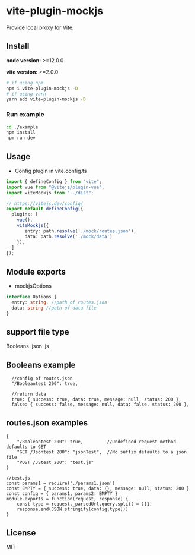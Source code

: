 # vite-plugin-mockjs

Provide local proxy for [Vite](https://vitejs.dev).

## Install

**node version:** >=12.0.0

**vite version:** >=2.0.0

```bash
# if using npm
npm i vite-plugin-mockjs -D
# if using yarn
yarn add vite-plugin-mockjs -D
```

### Run example

```bash
cd ./example
npm install
npm run dev
```

## Usage

- Config plugin in vite.config.ts

```ts
import { defineConfig } from "vite";
import vue from "@vitejs/plugin-vue";
import viteMockjs from "../dist";

// https://vitejs.dev/config/
export default defineConfig({
  plugins: [
    vue(),
    viteMockjs({
       entry: path.resolve('./mock/routes.json'),
       data: path.resolve('./mock/data')
    }),
  ]
});
```

## Module exports

- mockjsOptions

```ts
interface Options {
  entry: string, //path of routes.json 
  data: string //path of data file
}
```

## support file type
Booleans .json .js

## Booleans example
```
  //config of routes.json
  "/Booleantest 200": true,

  //return data
  true: { success: true, data: true, message: null, status: 200 },
  false: { success: false, message: null, data: false, status: 200 },
```


## routes.json examples

```
{
    "/Booleantest 200": true,         //Undefined request method defaults to GET
    "GET /Jsontest 200": "jsonTest",  //No suffix defaults to a json file
    "POST /JStest 200": "test.js"
}
```

```
//test.js
const params1 = require('./params1.json')
const EMPTY = { success: true, data: {}, message: null, status: 200 }
const config = { params1, params2: EMPTY }
module.exports = function(request, response) {
    const type = request._parsedUrl.query.split('=')[1]
    response.end(JSON.stringify(config[type]))
}
```


## License

MIT

[npm-url]: https://npmjs.com/package/vite-plugin-mockjs
[vite-url]: https://vitejs.dev
